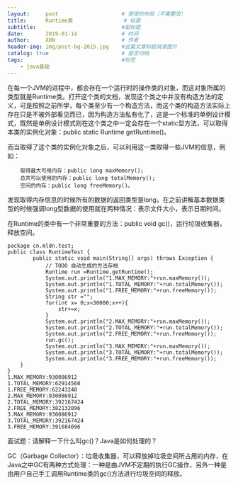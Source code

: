 ```yaml
---
layout:     post                    # 使用的布局（不需要改）
title:      Runtime类           		# 标题 
subtitle:         					#副标题   
date:       2019-01-14              # 时间
author:     XHN                     # 作者
header-img: img/post-bg-2015.jpg    #这篇文章标题背景图片
catalog: true                       # 是否归档
tags:                               #标签
    - java基础
---
```


在每一个JVM的进程中，都会存在一个运行时的操作类的对象，而这对象所属的类型就是Runtime类。打开这个类的文档，发现这个类之中并没有构造方法的定义，可是按照之前所学，每个类至少有一个构造方法，而这个类的构造方法实际上存在只是不被外部看见而已，因为构造方法私有化了，这是一个标准的单例设计模式，既然是单例设计模式则在这个类之中一定会存在一个static型方法，可以取得本类的实例化对象：public static Runtime getRuntime()。

而当取得了这个类的实例化对象之后，可以利用这一类取得一些JVM的信息，例如：

		取得最大可用内存：public long maxMemory();
		总共可以使用的内存：public long totalMemory();
		空闲的内存：public long freeMemory()。

发现取得内存信息的时候所有的数据的返回类型是long，在之前讲解基本数据类型的时候强调long型数据的使用就在两种情况：表示文件大小，表示日期时间。

在Runtime的类中有一个非常重要的方法：public void gc()，运行垃圾收集器，释放空间。

	package cn.mldn.test;
	public class RuntimeTest {
			public static void main(String[] args) throws Exception {
				// TODO 自动生成的方法存根
				Runtime run =Runtime.getRuntime();
				System.out.println("1.MAX_MEMORY:"+run.maxMemory());
				System.out.println("1.TOTAL_MEMORY:"+run.totalMemory());
				System.out.println("1.FREE_MEMORY:"+run.freeMemory());
				String str ="";
				for(int x= 0;x<30000;x++){
					str+=x;
				}
				System.out.println("2.MAX_MEMORY:"+run.maxMemory());
				System.out.println("2.TOTAL_MEMORY:"+run.totalMemory());
				System.out.println("2.FREE_MEMORY:"+run.freeMemory());
				run.gc();	
				System.out.println("3.MAX_MEMORY:"+run.maxMemory());
				System.out.println("3.TOTAL_MEMORY:"+run.totalMemory());
				System.out.println("3.FREE_MEMORY:"+run.freeMemory());
		}
	}
	1.MAX_MEMORY:930086912
	1.TOTAL_MEMORY:62914560
	1.FREE_MEMORY:62243240
	2.MAX_MEMORY:930086912
	2.TOTAL_MEMORY:392167424
	2.FREE_MEMORY:382132096
	3.MAX_MEMORY:930086912
	3.TOTAL_MEMORY:392167424
	3.FREE_MEMORY:391684696

面试题：请解释一下什么叫gc()？Java是如何处理的？

GC（Garbage Collector）：垃圾收集器，可以释放掉垃圾空间所占用的内存，在Java之中GC有两种方式处理：一种是由JVM不定期的执行GC操作，另外一种是由用户自己手工调用Runtime类的gc()方法进行垃圾空间的释放。
